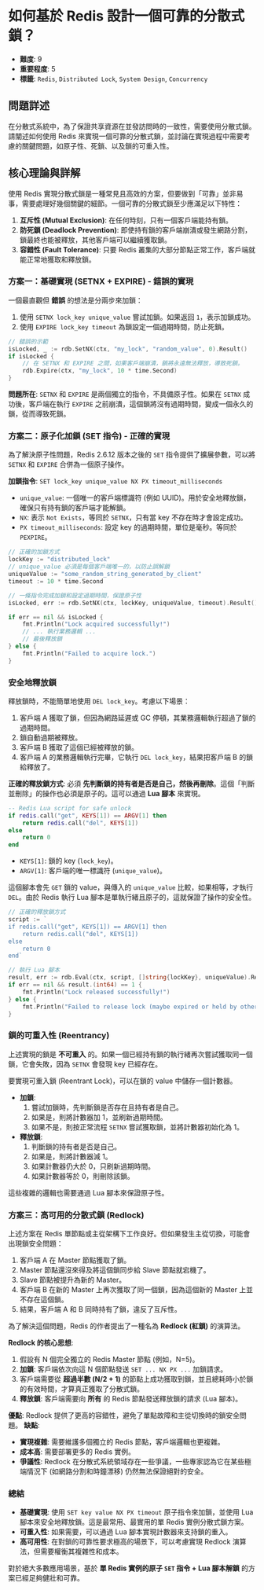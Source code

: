 # 如何基於 Redis 設計一個可靠的分散式鎖？

- **難度**: 9
- **重要程度**: 5
- **標籤**: `Redis`, `Distributed Lock`, `System Design`, `Concurrency`

## 問題詳述

在分散式系統中，為了保證共享資源在並發訪問時的一致性，需要使用分散式鎖。請闡述如何使用 Redis 來實現一個可靠的分散式鎖，並討論在實現過程中需要考慮的關鍵問題，如原子性、死鎖、以及鎖的可重入性。

## 核心理論與詳解

使用 Redis 實現分散式鎖是一種常見且高效的方案，但要做到「可靠」並非易事，需要處理好幾個關鍵的細節。一個可靠的分散式鎖至少應滿足以下特性：

1.  **互斥性 (Mutual Exclusion)**: 在任何時刻，只有一個客戶端能持有鎖。
2.  **防死鎖 (Deadlock Prevention)**: 即使持有鎖的客戶端崩潰或發生網路分割，鎖最終也能被釋放，其他客戶端可以繼續獲取鎖。
3.  **容錯性 (Fault Tolerance)**: 只要 Redis 叢集的大部分節點正常工作，客戶端就能正常地獲取和釋放鎖。

### 方案一：基礎實現 (SETNX + EXPIRE) - 錯誤的實現

一個最直觀但 **錯誤** 的想法是分兩步來加鎖：

1.  使用 `SETNX lock_key unique_value` 嘗試加鎖。如果返回 `1`，表示加鎖成功。
2.  使用 `EXPIRE lock_key timeout` 為鎖設定一個過期時間，防止死鎖。

```go
// 錯誤的示範
isLocked, _ := rdb.SetNX(ctx, "my_lock", "random_value", 0).Result()
if isLocked {
    // 在 SETNX 和 EXPIRE 之間，如果客戶端崩潰，鎖將永遠無法釋放，導致死鎖。
    rdb.Expire(ctx, "my_lock", 10 * time.Second)
}
```

**問題所在**: `SETNX` 和 `EXPIRE` 是兩個獨立的指令，不具備原子性。如果在 `SETNX` 成功後，客戶端在執行 `EXPIRE` 之前崩潰，這個鎖將沒有過期時間，變成一個永久的鎖，從而導致死鎖。

### 方案二：原子化加鎖 (SET 指令) - 正確的實現

為了解決原子性問題，Redis 2.6.12 版本之後的 `SET` 指令提供了擴展參數，可以將 `SETNX` 和 `EXPIRE` 合併為一個原子操作。

**加鎖指令**:
`SET lock_key unique_value NX PX timeout_milliseconds`

- `unique_value`: 一個唯一的客戶端標識符 (例如 UUID)。用於安全地釋放鎖，確保只有持有鎖的客戶端才能解鎖。
- `NX`: 表示 `Not Exists`，等同於 `SETNX`，只有當 key 不存在時才會設定成功。
- `PX timeout_milliseconds`: 設定 key 的過期時間，單位是毫秒。等同於 `PEXPIRE`。

```go
// 正確的加鎖方式
lockKey := "distributed_lock"
// unique_value 必須是每個客戶端唯一的，以防止誤解鎖
uniqueValue := "some_random_string_generated_by_client" 
timeout := 10 * time.Second

// 一條指令完成加鎖和設定過期時間，保證原子性
isLocked, err := rdb.SetNX(ctx, lockKey, uniqueValue, timeout).Result()

if err == nil && isLocked {
    fmt.Println("Lock acquired successfully!")
    // ... 執行業務邏輯 ...
    // 最後釋放鎖
} else {
    fmt.Println("Failed to acquire lock.")
}
```

### 安全地釋放鎖

釋放鎖時，不能簡單地使用 `DEL lock_key`。考慮以下場景：
1.  客戶端 A 獲取了鎖，但因為網路延遲或 GC 停頓，其業務邏輯執行超過了鎖的過期時間。
2.  鎖自動過期被釋放。
3.  客戶端 B 獲取了這個已經被釋放的鎖。
4.  客戶端 A 的業務邏輯執行完畢，它執行 `DEL lock_key`，結果把客戶端 B 的鎖給釋放了。

**正確的釋放鎖方式**: 必須 **先判斷鎖的持有者是否是自己，然後再刪除**。這個「判斷並刪除」的操作也必須是原子的。這可以通過 **Lua 腳本** 來實現。

```lua
-- Redis Lua script for safe unlock
if redis.call("get", KEYS[1]) == ARGV[1] then
    return redis.call("del", KEYS[1])
else
    return 0
end
```

- `KEYS[1]`: 鎖的 key (`lock_key`)。
- `ARGV[1]`: 客戶端的唯一標識符 (`unique_value`)。

這個腳本會先 `GET` 鎖的 value，與傳入的 `unique_value` 比較，如果相等，才執行 `DEL`。由於 Redis 執行 Lua 腳本是單執行緒且原子的，這就保證了操作的安全性。

```go
// 正確的釋放鎖方式
script := `
if redis.call("get", KEYS[1]) == ARGV[1] then
    return redis.call("del", KEYS[1])
else
    return 0
end`

// 執行 Lua 腳本
result, err := rdb.Eval(ctx, script, []string{lockKey}, uniqueValue).Result()
if err == nil && result.(int64) == 1 {
    fmt.Println("Lock released successfully!")
} else {
    fmt.Println("Failed to release lock (maybe expired or held by others).")
}
```

### 鎖的可重入性 (Reentrancy)

上述實現的鎖是 **不可重入** 的。如果一個已經持有鎖的執行緒再次嘗試獲取同一個鎖，它會失敗，因為 `SETNX` 會發現 key 已經存在。

要實現可重入鎖 (Reentrant Lock)，可以在鎖的 value 中儲存一個計數器。

- **加鎖**:
  1.  嘗試加鎖時，先判斷鎖是否存在且持有者是自己。
  2.  如果是，則將計數器加 1，並刷新過期時間。
  3.  如果不是，則按正常流程 `SETNX` 嘗試獲取鎖，並將計數器初始化為 1。
- **釋放鎖**:
  1.  判斷鎖的持有者是否是自己。
  2.  如果是，則將計數器減 1。
  3.  如果計數器仍大於 0，只刷新過期時間。
  4.  如果計數器等於 0，則刪除該鎖。

這些複雜的邏輯也需要通過 Lua 腳本來保證原子性。

### 方案三：高可用的分散式鎖 (Redlock)

上述方案在 Redis 單節點或主從架構下工作良好。但如果發生主從切換，可能會出現鎖安全問題：
1.  客戶端 A 在 Master 節點獲取了鎖。
2.  Master 節點還沒來得及將這個鎖同步給 Slave 節點就宕機了。
3.  Slave 節點被提升為新的 Master。
4.  客戶端 B 在新的 Master 上再次獲取了同一個鎖，因為這個新的 Master 上並不存在這個鎖。
5.  結果，客戶端 A 和 B 同時持有了鎖，違反了互斥性。

為了解決這個問題，Redis 的作者提出了一種名為 **Redlock (紅鎖)** 的演算法。

**Redlock 的核心思想**:
1.  假設有 N 個完全獨立的 Redis Master 節點 (例如，N=5)。
2.  **加鎖**: 客戶端依次向這 N 個節點發送 `SET ... NX PX ...` 加鎖請求。
3.  客戶端需要從 **超過半數 (N/2 + 1)** 的節點上成功獲取到鎖，並且總耗時小於鎖的有效時間，才算真正獲取了分散式鎖。
4.  **釋放鎖**: 客戶端需要向 **所有** 的 Redis 節點發送釋放鎖的請求 (Lua 腳本)。

**優點**: Redlock 提供了更高的容錯性，避免了單點故障和主從切換時的鎖安全問題。
**缺點**:
- **實現複雜**: 需要維護多個獨立的 Redis 節點，客戶端邏輯也更複雜。
- **成本高**: 需要部署更多的 Redis 實例。
- **爭議性**: Redlock 在分散式系統領域存在一些爭議，一些專家認為它在某些極端情況下 (如網路分割和時鐘漂移) 仍然無法保證絕對的安全。

### 總結

- **基礎實現**: 使用 `SET key value NX PX timeout` 原子指令來加鎖，並使用 Lua 腳本來安全地釋放鎖。這是最常用、最實用的單 Redis 實例分散式鎖方案。
- **可重入性**: 如果需要，可以通過 Lua 腳本實現計數器來支持鎖的重入。
- **高可用性**: 在對鎖的可靠性要求極高的場景下，可以考慮實現 Redlock 演算法，但需要權衡其複雜性和成本。

對於絕大多數應用場景，基於 **單 Redis 實例的原子 `SET` 指令 + Lua 腳本解鎖** 的方案已經足夠健壯和可靠。
